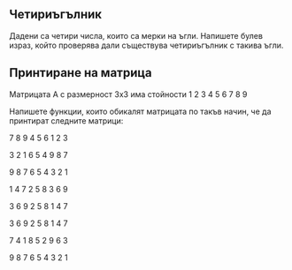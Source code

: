 ## Четириъгълник
Дадени са четири числа, които са мерки на ъгли. Напишете булев израз, който проверява дали съществува четириъгълник с такива ъгли.

## Принтиране на матрица

Матрицата А с размерност 3х3 има стойности 
1 2 3
4 5 6
7 8 9

Напишете функции, които обикалят матрицата по такъв начин, че да принтират следните матрици:

7 8 9
4 5 6
1 2 3

3 2 1
6 5 4
9 8 7

9 8 7
6 5 4
3 2 1

1 4 7
2 5 8
3 6 9

3 6 9
2 5 8
1 4 7

3 6 9
2 5 8
1 4 7

7 4 1
8 5 2
9 6 3

9 8 7
6 5 4
3 2 1

